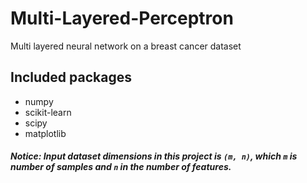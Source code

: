 # Multi-Layered-Perceptron
Multi layered neural network on a breast cancer dataset

## Included packages
- numpy
- scikit-learn
- scipy
- matplotlib

##### Notice: Input dataset dimensions in this project is `(m, n)`, which `m` is number of samples and `n` in the number of features. 
